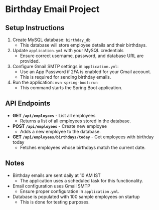 # Birthday Email Project

## Setup Instructions
1. Create MySQL database: `birthday_db`
   - This database will store employee details and their birthdays.
2. Update `application.yml` with your MySQL credentials
   - Ensure correct username, password, and database URL are provided.
3. Configure Gmail SMTP settings in `application.yml`:
   - Use an App Password if 2FA is enabled for your Gmail account.
   - This is required for sending birthday emails.
4. Run the application: `mvn spring-boot:run`
   - This command starts the Spring Boot application.

## API Endpoints
- **GET `/api/employees`** - List all employees
   - Returns a list of all employees stored in the database.
- **POST `/api/employees`** - Create new employee
   - Adds a new employee to the database.
- **GET `/api/employees/birthdays/today`** - Get employees with birthday today
   - Fetches employees whose birthdays match the current date.

## Notes
- Birthday emails are sent daily at 10 AM IST
   - The application uses a scheduled task for this functionality.
- Email configuration uses Gmail SMTP
   - Ensure proper configuration in `application.yml`.
- Database is populated with 100 sample employees on startup
   - This is done for testing purposes.